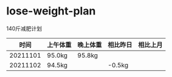 # lose-weight-plan
140斤减肥计划

| 时间   | 上午体重     | 晚上体重   | 相比昨日   | 相比上月      |
| -------- | -------------- | ------------ | ---------- | ----------- | 
| 20211101   | 95.0kg     | 95.8kg     |      |        | 
| 20211102 | 94.5kg |      | -0.5kg | |   | 
